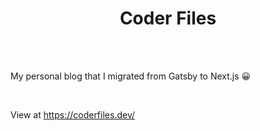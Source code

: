 <h1 align="center">
  Coder Files
</h1>

<br>
<br>

My personal blog that I migrated from Gatsby to Next.js 😀

<br>

View at https://coderfiles.dev/